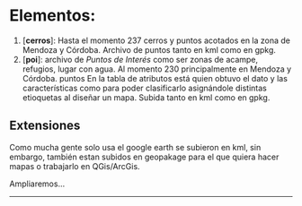# Elementos:
1. [**cerros**]: Hasta el momento 237 cerros y puntos acotados en la zona de Mendoza y Córdoba. Archivo de puntos tanto en kml como en gpkg. 
2. [**poi**]: archivo de _Puntos de Interés_ como ser zonas de acampe, refugios, lugar con agua. Al momento 230 principalmente en Mendoza y Córdoba. puntos En la tabla de atributos está quien obtuvo el dato y las características como para poder clasificarlo asignándole distintas etioquetas al diseñar un mapa. Subida tanto en kml como en gpkg.

## Extensiones
Como mucha gente solo usa el google earth se subieron en kml, sin embargo, también estan subidos en geopakage para el que quiera hacer mapas o trabajarlo en QGis/ArcGis.

Ampliaremos...
___
